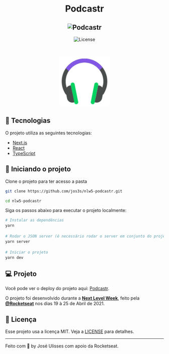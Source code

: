 <h1 align="center">Podcastr</h1>

<h2 align="center">
    <img alt="Podcastr" title="Podcastr" src=".github/podcastr.svg" />
</h2>

<p align="center">
  <img  src="https://img.shields.io/static/v1?label=license&message=MIT&color=5965E0&labelColor=121214" alt="License">
</p>

<br>

<p align="center">
  <img alt="Moveit" src=".github/icon.svg" width="160px">
</p>

## 🧪 Tecnologias

O projeto utiliza as seguintes tecnologias:

- [Next.js](https://nextjs.org/)
- [React](https://reactjs.org)
- [TypeScript](https://www.typescriptlang.org/)

## 🚀 Iniciando o projeto

Clone o projeto para ter acesso a pasta

```bash
git clone https://github.com/jos3s/nlw5-podcastr.git 
```

```bash
cd nlw5-podcastr
```

Siga os passos abaixo para executar o projeto localmente:

```bash
# Instalar as dependências
yarn

# Rodar o JSON server (é necessário rodar o server em conjunto do projeto)
yarn server

# Iniciar o projeto
yarn dev
```

## 💻 Projeto

Você pode ver o deploy do projeto aqui: [Podcastr](https://podcastrjos3s.vercel.app/).

O projeto foi desenvolvido durante a **[Next Level Week](https://nextlevelweek.com/)**, feito pela **[@Rocketseat](https://github.com/Rocketseat)** nos dias 19 à 25 de Abril de 2021.

## 📝 Licença

Esse projeto usa a licença MIT. Veja a [LICENSE](LICENSE) para detalhes.

---

Feito com 💜 by José Ulisses com apoio da Rocketseat.
